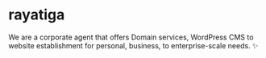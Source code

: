 # rayatiga

We are a corporate agent that offers Domain services, WordPress CMS to website establishment for personal, business, to enterprise-scale needs. ✨
